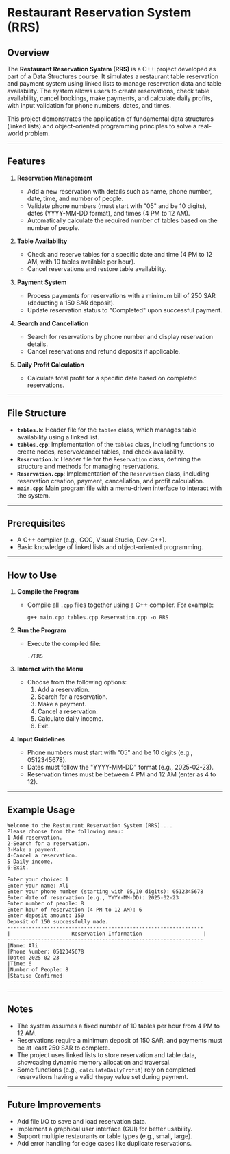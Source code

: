 # Restaurant Reservation System (RRS)

## Overview
The **Restaurant Reservation System (RRS)** is a C++ project developed as part of a Data Structures course. It simulates a restaurant table reservation and payment system using linked lists to manage reservation data and table availability. The system allows users to create reservations, check table availability, cancel bookings, make payments, and calculate daily profits, with input validation for phone numbers, dates, and times.

This project demonstrates the application of fundamental data structures (linked lists) and object-oriented programming principles to solve a real-world problem.

---

## Features
1. **Reservation Management**
   - Add a new reservation with details such as name, phone number, date, time, and number of people.
   - Validate phone numbers (must start with "05" and be 10 digits), dates (YYYY-MM-DD format), and times (4 PM to 12 AM).
   - Automatically calculate the required number of tables based on the number of people.

2. **Table Availability**
   - Check and reserve tables for a specific date and time (4 PM to 12 AM, with 10 tables available per hour).
   - Cancel reservations and restore table availability.

3. **Payment System**
   - Process payments for reservations with a minimum bill of 250 SAR (deducting a 150 SAR deposit).
   - Update reservation status to "Completed" upon successful payment.

4. **Search and Cancellation**
   - Search for reservations by phone number and display reservation details.
   - Cancel reservations and refund deposits if applicable.

5. **Daily Profit Calculation**
   - Calculate total profit for a specific date based on completed reservations.

---

## File Structure
- **`tables.h`**: Header file for the `tables` class, which manages table availability using a linked list.
- **`tables.cpp`**: Implementation of the `tables` class, including functions to create nodes, reserve/cancel tables, and check availability.
- **`Reservation.h`**: Header file for the `Reservation` class, defining the structure and methods for managing reservations.
- **`Reservation.cpp`**: Implementation of the `Reservation` class, including reservation creation, payment, cancellation, and profit calculation.
- **`main.cpp`**: Main program file with a menu-driven interface to interact with the system.

---

## Prerequisites
- A C++ compiler (e.g., GCC, Visual Studio, Dev-C++).
- Basic knowledge of linked lists and object-oriented programming.

---

## How to Use
1. **Compile the Program**
   - Compile all `.cpp` files together using a C++ compiler. For example:
     ```
     g++ main.cpp tables.cpp Reservation.cpp -o RRS
     ```
2. **Run the Program**
   - Execute the compiled file:
     ```
     ./RRS
     ```
3. **Interact with the Menu**
   - Choose from the following options:
     1. Add a reservation.
     2. Search for a reservation.
     3. Make a payment.
     4. Cancel a reservation.
     5. Calculate daily income.
     6. Exit.

4. **Input Guidelines**
   - Phone numbers must start with "05" and be 10 digits (e.g., 0512345678).
   - Dates must follow the "YYYY-MM-DD" format (e.g., 2025-02-23).
   - Reservation times must be between 4 PM and 12 AM (enter as 4 to 12).

---

## Example Usage
```
Welcome to the Restaurant Reservation System (RRS)....
Please choose from the following menu:
1-Add reservation.
2-Search for a reservation.
3-Make a payment.
4-Cancel a reservation.
5-Daily income.
6-Exit.

Enter your choice: 1
Enter your name: Ali
Enter your phone number (starting with 05,10 digits): 0512345678
Enter date of reservation (e.g., YYYY-MM-DD): 2025-02-23
Enter number of people: 8
Enter hour of reservation (4 PM to 12 AM): 6
Enter deposit amount: 150
Deposit of 150 successfully made.
----------------------------------------------------------------
|                    Reservation Information                    |
----------------------------------------------------------------
|Name: Ali
|Phone Number: 0512345678
|Date: 2025-02-23
|Time: 6
|Number of People: 8
|Status: Confirmed
 ---------------------------------------------------------------
```

---

## Notes
- The system assumes a fixed number of 10 tables per hour from 4 PM to 12 AM.
- Reservations require a minimum deposit of 150 SAR, and payments must be at least 250 SAR to complete.
- The project uses linked lists to store reservation and table data, showcasing dynamic memory allocation and traversal.
- Some functions (e.g., `calculateDailyProfit`) rely on completed reservations having a valid `thepay` value set during payment.

---

## Future Improvements
- Add file I/O to save and load reservation data.
- Implement a graphical user interface (GUI) for better usability.
- Support multiple restaurants or table types (e.g., small, large).
- Add error handling for edge cases like duplicate reservations.


